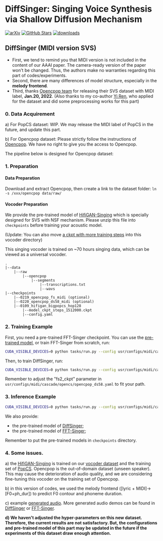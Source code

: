 # DiffSinger: Singing Voice Synthesis via Shallow Diffusion Mechanism
[![arXiv](https://img.shields.io/badge/arXiv-Paper-<COLOR>.svg)](https://arxiv.org/abs/2105.02446)
[![GitHub Stars](https://img.shields.io/github/stars/MoonInTheRiver/DiffSinger?style=social)](https://github.com/MoonInTheRiver/DiffSinger)
[![downloads](https://img.shields.io/github/downloads/MoonInTheRiver/DiffSinger/total.svg)](https://github.com/MoonInTheRiver/DiffSinger/releases)

## DiffSinger (MIDI version SVS)
- First, we tend to remind you that MIDI version is not included in the content of our AAAI paper. The camera-ready version of the paper won't be changed. Thus, the authors make no warranties regarding this part of codes/experiments.
- Second, there are many differences of model structure, especially in the **melody frontend**. 
- Third, thanks [Opencpop team](https://wenet.org.cn/opencpop/) for releasing their SVS dataset with MIDI label, **Jan.20, 2022**. (Also thanks to my co-author [Yi Ren](https://github.com/RayeRen), who applied for the dataset and did some preprocessing works for this part)

### 0. Data Acquirement
a) For PopCS dataset: WIP. We may release the MIDI label of PopCS in the future, and update this part. 

b) For Opencpop dataset: Please strictly follow the instructions of [Opencpop](https://wenet.org.cn/opencpop/). We have no right to give you the access to Opencpop.

The pipeline below is designed for Opencpop dataset:

### 1. Preparation

#### Data Preparation
Download and extract Opencpop, then create a link to the dataset folder: `ln -s /xxx/opencpop data/raw/`

#### Vocoder Preparation
We provide the pre-trained model of [HifiGAN-Singing](https://github.com/MoonInTheRiver/DiffSinger/releases/download/pretrain-model/0109_hifigan_bigpopcs_hop128.zip) which is specially designed for SVS with NSF mechanism.
Please unzip this file into `checkpoints` before training your acoustic model.

(Update: You can also move [a ckpt with more training steps](https://github.com/MoonInTheRiver/DiffSinger/releases/download/pretrain-model/model_ckpt_steps_1512000.ckpt) into this vocoder directory)

This singing vocoder is trained on ~70 hours singing data, which can be viewed as a universal vocoder. 

```
.
|--data
    |--raw
        |--opencpop
            |--segments
                |--transcriptions.txt
                |--wavs
|--checkpoints
    |--0219_opencpop_fs_midi (optional)
    |--0220_opencpop_ds58_midi (optional)
    |--0109_hifigan_bigpopcs_hop128
        |--model_ckpt_steps_1512000.ckpt
        |--config.yaml
```

### 2. Training Example
First, you need a pre-trained FFT-Singer checkpoint. You can use the [pre-trained model](https://github.com/MoonInTheRiver/DiffSinger/releases/download/pretrain-model/0219_opencpop_fs_midi.zip), or train FFT-Singer from scratch, run:
```sh
CUDA_VISIBLE_DEVICES=0 python tasks/run.py --config usr/configs/midi/cascade/opencs/opencpop_aux.yaml --exp_name 0219_opencpop_fs_midi --reset
```

Then, to train DiffSinger, run:

```sh
CUDA_VISIBLE_DEVICES=0 python tasks/run.py --config usr/configs/midi/cascade/opencs/opencpop_ds58.yaml --exp_name 0220_opencpop_ds58_midi --reset  
```

Remember to adjust the "fs2_ckpt" parameter in `usr/configs/midi/cascade/opencs/opencpop_ds58.yaml` to fit your path.

### 3. Inference Example
```sh
CUDA_VISIBLE_DEVICES=0 python tasks/run.py --config usr/configs/midi/cascade/opencs/opencpop_ds58.yaml --exp_name 0128_opencpop_ds58_midi --reset --infer
```

We also provide:
 - the pre-trained model of [DiffSinger](https://github.com/MoonInTheRiver/DiffSinger/releases/download/pretrain-model/0220_opencpop_ds58_midi.zip);
 - the pre-trained model of [FFT-Singer](https://github.com/MoonInTheRiver/DiffSinger/releases/download/pretrain-model/0219_opencpop_fs_midi.zip);

Remember to put the pre-trained models in `checkpoints` directory.

### 4. Some issues.
a) the [HifiGAN-Singing](https://github.com/MoonInTheRiver/DiffSinger/releases/download/pretrain-model/0109_hifigan_bigpopcs_hop128.zip) is trained on our [vocoder dataset](https://dl.acm.org/doi/abs/10.1145/3474085.3475437) and the training set of [PopCS](https://arxiv.org/abs/2105.02446). Opencpop is the out-of-domain dataset (unseen speaker). This may cause the deterioration of audio quality, and we are considering fine-tuning this vocoder on the training set of Opencpop.

b) in this version of codes, we used the melody frontend ([lyric + MIDI]->[F0+ph_dur]) to predict F0 contour and phoneme duration.

c) example [generated audio](https://github.com/MoonInTheRiver/DiffSinger/blob/master/resources/demos_0221/0220_opencpop_ds58_midi/).
More generated audio demos can be found in [DiffSinger](https://github.com/MoonInTheRiver/DiffSinger/releases/download/pretrain-model/0220_opencpop_ds58_midi.zip) or [FFT-Singer](https://github.com/MoonInTheRiver/DiffSinger/releases/download/pretrain-model/0219_opencpop_fs_midi.zip).

**d) We haven't adjusted the hyper-parameters on this new dataset. Therefore, the current results are not satisfactory. 
But, the configurations and pre-trained model of this part may be updated in the future if the experiments of this dataset draw enough attention.**